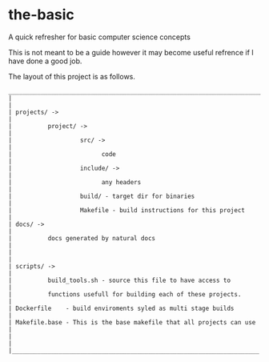 # the-basic
A quick refresher for basic computer science concepts

This is not meant to be a guide however it may become useful refrence if I have done a good job.

The layout of this project is as follows.

	_______________________________________________________________________
	|                                                                     | 
	| projects/ ->                                                        |
	|          project/ ->                                                |
	|                   src/ ->                                           |
	|                         code                                        |
	|                   include/ ->                                       |
	|                         any headers                                 |
	|                   build/ - target dir for binaries                  |
	|                   Makefile - build instructions for this project    |
	| docs/ ->                                                            |
	|          docs generated by natural docs                             |
	|                                                                     |
	| scripts/ ->                                                         |
	|          build_tools.sh - source this file to have access to        |
	|          functions usefull for building each of these projects.     |
	| Dockerfile    - build enviroments syled as multi stage builds       |
    | Makefile.base - This is the base makefile that all projects can use |
	|                                                                     |
	|_____________________________________________________________________|
